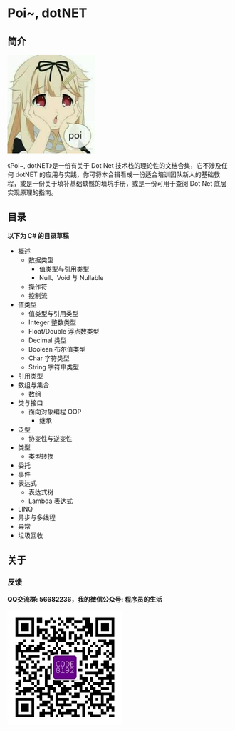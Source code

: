 # Poi~, dotNET #

## 简介 ##

![Title](assets/title.jpg)

《Poi~, dotNET》是一份有关于 Dot Net 技术栈的理论性的文档合集，它不涉及任何 dotNET 的应用与实践，你可将本合辑看成一份适合培训团队新人的基础教程，或是一份关于填补基础缺憾的填坑手册，或是一份可用于查阅 Dot Net 底层实现原理的指南。

## 目录 ##

**以下为 C# 的目录草稿**

+ 概述
    * 数据类型
        - 值类型与引用类型
        - Null、Void 与 Nullable
    * 操作符
    * 控制流
+ 值类型
    * 值类型与引用类型
    * Integer 整数类型
    * Float/Double 浮点数类型
    * Decimal 类型
    * Boolean 布尔值类型
    * Char 字符类型
    * String 字符串类型
+ 引用类型
+ 数组与集合
    * 数组
+ 类与接口
    * 面向对象编程 OOP
        - 继承
+ 泛型
    * 协变性与逆变性
+ 类型
    * 类型转换
+ 委托
+ 事件
+ 表达式
    * 表达式树
    * Lambda 表达式
+ LINQ
+ 异步与多线程
+ 异常
+ 垃圾回收

## 关于 ##

### 反馈 ###

**QQ交流群: 56682236，我的微信公众号: 程序员的生活**

![程序员的生活](wechat.jpg "程序员的生活")
